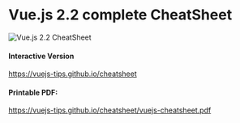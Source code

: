 # Vue.js 2.2 complete CheatSheet

![Vue.js 2.2 CheatSheet](https://cdn-images-1.medium.com/max/2000/1*EVrnnu9d-8tlLWsHU4dXlA.jpeg)

#### Interactive Version
https://vuejs-tips.github.io/cheatsheet

#### Printable PDF:
https://vuejs-tips.github.io/cheatsheet/vuejs-cheatsheet.pdf
